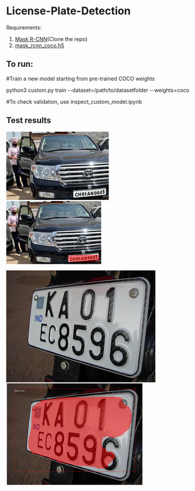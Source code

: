 # License-Plate-Detection

Requirements:
1. [Mask R-CNN](https://github.com/matterport/Mask_RCNN)(Clone the repo)
2. [mask_rcnn_coco.h5](https://github.com/matterport/Mask_RCNN/releases)

## To run:
#Train a new model starting from pre-trained COCO weights

python3 custom.py train --dataset=/path/to/datasetfolder --weights=coco

#To check validation, use inspect_custom_model.ipynb

## Test results
![alt text](https://github.com/tanmaypandey7/License-Plate-Detection/blob/master/true%20plate%202.jpeg "Original pic")
![alt text](https://github.com/tanmaypandey7/License-Plate-Detection/blob/master/detected%20plate%202.png "Deteced plate")

![alt text](https://github.com/tanmaypandey7/License-Plate-Detection/blob/master/true%20plate.JPG "Original pic")
![alt text](https://github.com/tanmaypandey7/License-Plate-Detection/blob/master/detected%20plate.png "Deteced plate")
